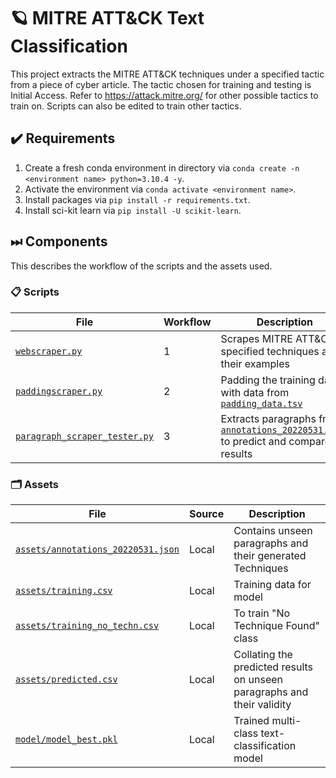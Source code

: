 # 🪐 MITRE ATT&CK Text Classification
This project extracts the MITRE ATT&CK techniques under a specified tactic from a piece of cyber article. The tactic chosen for training and testing is Initial Access. Refer to https://attack.mitre.org/ for other possible tactics to train on. Scripts can also be edited to train other tactics.

## ✔️ Requirements 
1. Create a fresh conda environment in directory via `conda create -n <environment name> python=3.10.4 -y`.  
2. Activate the environment via `conda activate <environment name>`.  
3. Install packages via `pip install -r requirements.txt`.
4. Install sci-kit learn via `pip install -U scikit-learn`.

## ⏭ Components
This describes the workflow of the scripts and the assets used.

### 📋 Scripts
| File | Workflow | Description |
| --- | --- | --- |
| [`webscraper.py`](scripts/webscraper.py) | 1 | Scrapes MITRE ATT&CK specified techniques and their examples |
| [`paddingscraper.py`](scripts/paddingscraper.py) | 2 | Padding the training data with data from [`padding_data.tsv`](assets/padding_data.tsv) |
| [`paragraph_scraper_tester.py`](scripts/paragraph_scraper_tester.py) | 3 | Extracts paragraphs from [`annotations_20220531.json`](assets/annotations_20220531.json) to predict and compare results |

### 🗂 Assets
| File | Source | Description |
| --- | --- | --- |
| [`assets/annotations_20220531.json`](assets/annotations_20220531.json) | Local | Contains unseen paragraphs and their generated Techniques |
| [`assets/training.csv`](assets/training.csv) | Local | Training data for model |
| [`assets/training_no_techn.csv`](assets/training_no_techn.csv) | Local | To train "No Technique Found" class |
| [`assets/predicted.csv`](assets/predicted.csv) | Local | Collating the predicted results on unseen paragraphs and their validity |
| [`model/model_best.pkl`](model/model_best.pkl) | Local | Trained multi-class text-classification model |

